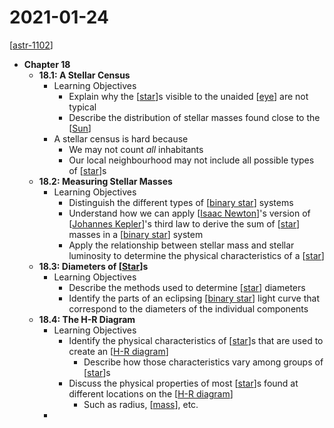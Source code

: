 # 2021-01-24

[[astr-1102]]

- **Chapter 18**
  - **18.1: A Stellar Census**
    - Learning Objectives
      - Explain why the [[star]]s visible to the unaided [[eye]] are not typical
      - Describe the distribution of stellar masses found close to the [[Sun]]
    - A stellar census is hard because
      - We may not count *all* inhabitants
      - Our local neighbourhood may not include all possible types of [[star]]s
  - **18.2: Measuring Stellar Masses**
    - Learning Objectives
      - Distinguish the different types of [[binary star]] systems
      - Understand how we can apply [[Isaac Newton]]'s version of [[Johannes Kepler]]'s third law to derive the sum of [[star]] masses in a [[binary star]] system
      - Apply the relationship between stellar mass and stellar luminosity to determine the physical characteristics of a [[star]]
  - **18.3: Diameters of [[Star]]s**
    - Learning Objectives
      - Describe the methods used to determine [[star]] diameters
      - Identify the parts of an eclipsing [[binary star]] light curve that correspond to the diameters of the individual components
  - **18.4: The H-R Diagram**
    - Learning Objectives
      - Identify the physical characteristics of [[star]]s that are used to create an [[H-R diagram]]
        - Describe how those characteristics vary among groups of [[star]]s
      - Discuss the physical properties of most [[star]]s found at different locations on the [[H-R diagram]]
        - Such as radius, [[mass]], etc.
    - 

[//begin]: # "Autogenerated link references for markdown compatibility"
[astr-1102]: astr-1102 "ASTR 1102 - Intro to Stars and Galaxies"
[star]: star "Star"
[eye]: eye "Eye"
[Sun]: sun "Sun"
[star]: star "Star"
[binary star]: binary-star "Binary Star"
[Isaac Newton]: isaac-newton "Isaac Newton"
[Johannes Kepler]: johannes-kepler "Johannes Kepler"
[star]: star "Star"
[binary star]: binary-star "Binary Star"
[star]: star "Star"
[star]: star "Star"
[binary star]: binary-star "Binary Star"
[star]: star "Star"
[H-R diagram]: h-r-diagram "H-R Diagram"
[star]: star "Star"
[star]: star "Star"
[H-R diagram]: h-r-diagram "H-R Diagram"
[mass]: mass "Mass"
[//end]: # "Autogenerated link references"